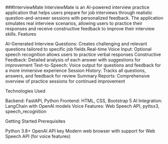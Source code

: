 ###InterviewMate
InterviewMate is an AI-powered interview practice application that helps users prepare for job interviews through realistic question-and-answer sessions with personalized feedback. The application simulates real interview scenarios, allowing users to practice their responses and receive constructive feedback to improve their interview skills.
Features

AI-Generated Interview Questions: Creates challenging and relevant questions tailored to specific job fields
Real-time Voice Input: Optional speech recognition allows users to practice verbal responses
Constructive Feedback: Detailed analysis of each answer with suggestions for improvement
Text-to-Speech: Voice output for questions and feedback for a more immersive experience
Session History: Tracks all questions, answers, and feedback for review
Summary Reports: Comprehensive overview of practice sessions for continued improvement

Technologies Used

Backend: FastAPI, Python
Frontend: HTML, CSS, Bootstrap 5
AI Integration: LangChain with OpenAI models
Voice Features: Web Speech API, pyttsx3, speech_recognition

Getting Started
Prerequisites

Python 3.8+
OpenAI API key
Modern web browser with support for Web Speech API (for voice features)
